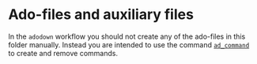 # Ado-files and auxiliary files

In the `adodown` workflow you should not create any of the ado-files in this folder manually. Instead you are intended to use the command [`ad_command`](https://lsms-worldbank.github.io/adodown/reference/ad_command.html) to create and remove commands. 
